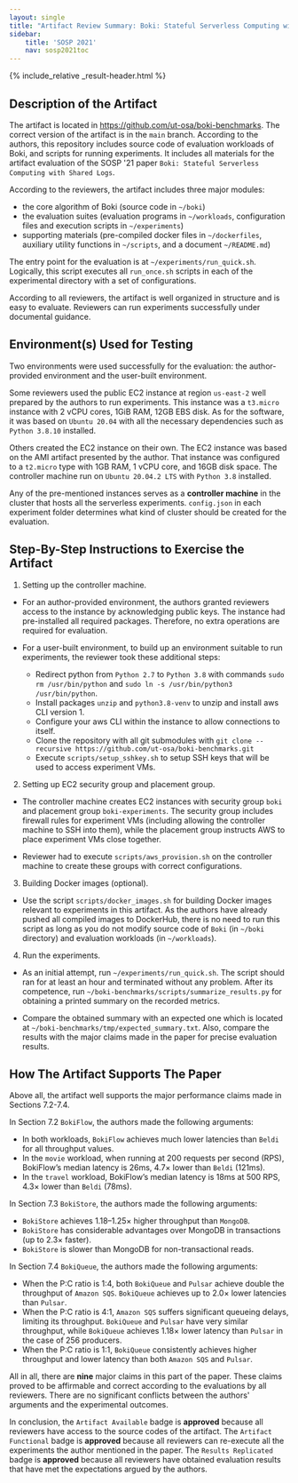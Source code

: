 ```yaml
---
layout: single
title: "Artifact Review Summary: Boki: Stateful Serverless Computing with Shared Logs"
sidebar:
    title: 'SOSP 2021'
    nav: sosp2021toc
---
```


{% include_relative _result-header.html %}

## Description of the Artifact

The artifact is located in <https://github.com/ut-osa/boki-benchmarks>. The correct version of the artifact is in the `main` branch. According to the authors, this repository includes source code of evaluation workloads of Boki, and scripts for running experiments. It includes all materials for the artifact evaluation of the SOSP '21 paper `Boki: Stateful Serverless Computing with Shared Logs`.

According to the reviewers, the artifact includes three major modules:

- the core algorithm of Boki (source code in `~/boki`)
- the evaluation suites (evaluation programs in `~/workloads`, configuration files and execution scripts in `~/experiments`)
- supporting materials (pre-compiled docker files in `~/dockerfiles`, auxiliary utility functions in `~/scripts`, and a document `~/README.md`)

The entry point for the evaluation is at `~/experiments/run_quick.sh`. Logically, this script executes all `run_once.sh` scripts in each of the experimental directory with a set of configurations.

According to all reviewers, the artifact is well organized in structure and is easy to evaluate. Reviewers can run experiments successfully under documental guidance.

## Environment(s) Used for Testing

Two environments were used successfully for the evaluation: the author-provided environment and the user-built environment.

Some reviewers used the public EC2 instance at region `us-east-2` well prepared by the authors to run experiments. This instance was a `t3.micro` instance with 2 vCPU cores, 1GiB RAM, 12GB EBS disk. As for the software, it was based on `Ubuntu 20.04` with all the necessary dependencies such as `Python 3.8.10` installed.

Others created the EC2 instance on their own. The EC2 instance was based on the AMI artifact presented by the author. That instance was configured to a `t2.micro` type with 1GB RAM, 1 vCPU core, and 16GB disk space. The controller machine run on `Ubuntu 20.04.2 LTS` with `Python 3.8` installed.

Any of the pre-mentioned instances serves as a **controller machine** in the cluster that hosts all the serverless experiments. `config.json` in each experiment folder determines what kind of cluster should be created for the evaluation. 

## Step-By-Step Instructions to Exercise the Artifact
1. Setting up the controller machine.

- For an author-provided environment, the authors granted reviewers access to the instance by acknowledging public keys. The instance had pre-installed all required packages. Therefore, no extra operations are required for evaluation.

- For a user-built environment, to build up an environment suitable to run experiments, the reviewer took these additional steps:
  - Redirect python from `Python 2.7` to `Python 3.8` with commands `sudo rm /usr/bin/python` and `sudo ln -s /usr/bin/python3 /usr/bin/python`.
  - Install packages `unzip` and `python3.8-venv` to unzip and install aws CLI version 1.
  - Configure your aws CLI within the instance to allow connections to itself.
  - Clone the repository with all git submodules with `git clone --recursive https://github.com/ut-osa/boki-benchmarks.git`
  - Execute `scripts/setup_sshkey.sh` to setup SSH keys that will be used to access experiment VMs.

2. Setting up EC2 security group and placement group.

- The controller machine creates EC2 instances with security group `boki` and placement group `boki-experiments`. The security group includes firewall rules for experiment VMs (including allowing the controller machine to SSH into them), while the placement group instructs AWS to place experiment VMs close together.

- Reviewer had to execute `scripts/aws_provision.sh` on the controller machine to create these groups with correct configurations.

3. Building Docker images (optional).

- Use the script `scripts/docker_images.sh` for building Docker images relevant to experiments in this artifact. As the authors have already pushed all compiled images to DockerHub, there is no need to run this script as long as you do not modify source code of `Boki` (in `~/boki` directory) and evaluation workloads (in `~/workloads`).

4. Run the experiments.

- As an initial attempt, run `~/experiments/run_quick.sh`. The script should ran for at least an hour and terminated without any problem. After its competence, run `~/boki-benchmarks/scripts/summarize_results.py` for obtaining a printed summary on the recorded metrics.

- Compare the obtained summary with an expected one which is located at `~/boki-benchmarks/tmp/expected_summary.txt`. Also, compare the results with the major claims made in the paper for precise evaluation results.

## How The Artifact Supports The Paper
Above all, the artifact well supports the major performance claims made in Sections 7.2-7.4.

In Section 7.2 `BokiFlow`, the authors made the following arguments:
- In both workloads, `BokiFlow` achieves much lower latencies than `Beldi` for all throughput values.
- In the `movie` workload, when running at 200 requests per second (RPS), BokiFlow’s median latency is 26ms, 4.7× lower than `Beldi` (121ms).
- In the `travel` workload, BokiFlow’s median latency is 18ms at 500 RPS, 4.3× lower than `Beldi` (78ms).

In Section 7.3 `BokiStore`, the authors made the following arguments:
- `BokiStore` achieves 1.18–1.25× higher throughput than `MongoDB`.
- `BokiStore` has considerable advantages over MongoDB in transactions (up to 2.3× faster).
- `BokiStore` is slower than MongoDB for non-transactional reads.

In Section 7.4 `BokiQueue`, the authors made the following arguments:
- When the P:C ratio is 1:4, both `BokiQueue` and `Pulsar` achieve double the throughput of `Amazon SQS`. `BokiQueue` achieves up to 2.0× lower latencies than `Pulsar`.
- When the P:C ratio is 4:1, `Amazon SQS` suffers significant queueing delays, limiting its throughput. `BokiQueue` and `Pulsar` have very similar throughput, while `BokiQueue` achieves 1.18× lower latency than `Pulsar` in the case of 256 producers.
- When the P:C ratio is 1:1, `BokiQueue` consistently achieves higher throughput and lower latency than both `Amazon SQS` and `Pulsar`.

All in all, there are **nine** major claims in this part of the paper. These claims proved to be affirmable and correct according to the evaluations by all reviewers. There are no significant conflicts between the authors' arguments and the experimental outcomes.

In conclusion, the `Artifact Available` badge is **approved** because all reviewers have access to the source codes of the artifact. The `Artifact Functional` badge is **approved** because all reviewers can re-execute all the experiments the author mentioned in the paper. The `Results Replicated` badge is **approved** because all reviewers have obtained evaluation results that have met the expectations argued by the authors.
